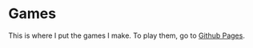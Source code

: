 
<h1>Games</h1>

This is where I put the games I make.
To play them, go to <a href="https://temwatchegg.github.io/Games/">Github Pages</a>.

